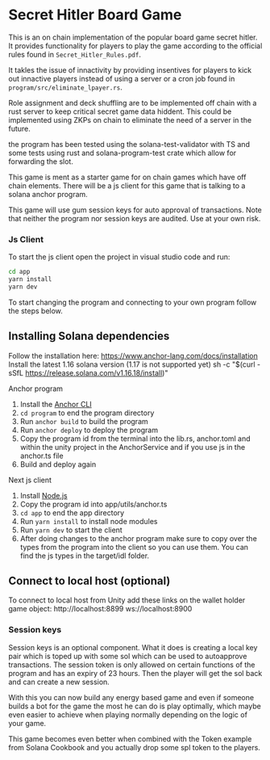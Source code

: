 # Secret Hitler Board Game
This is an on chain implementation of the popular board game secret hitler. It provides functionality for players to play the game according to the official rules found in ``Secret_Hitler_Rules.pdf``. 

It takles the issue of innactivity by providing insentives for players to kick out innactive players instead of using a server or a cron job found in ``program/src/eliminate_lpayer.rs``.

Role assignment and deck shuffling are to be implemented off chain with a rust server to keep critical secret game data hiddent. This could be implemented using ZKPs on chain to eliminate the need of a server in the future.

the program has been tested using the solana-test-validator with TS and some tests using rust and solana-program-test crate which allow for forwarding the slot.

This game is ment as a starter game for on chain games which have off chain elements.
There will be a js client for this game that is talking to a solana anchor program.

This game will use gum session keys for auto approval of transactions.
Note that neither the program nor session keys are audited. Use at your own risk.

### Js Client

To start the js client open the project in visual studio code and run:

```bash
cd app
yarn install
yarn dev
```

To start changing the program and connecting to your own program follow the steps below.

## Installing Solana dependencies

Follow the installation here: https://www.anchor-lang.com/docs/installation
Install the latest 1.16 solana version (1.17 is not supported yet)
sh -c "$(curl -sSfL https://release.solana.com/v1.16.18/install)"

Anchor program

1. Install the [Anchor CLI](https://project-serum.github.io/anchor/getting-started/installation.html)
2. `cd program` to end the program directory
3. Run `anchor build` to build the program
4. Run `anchor deploy` to deploy the program
5. Copy the program id from the terminal into the lib.rs, anchor.toml and within the unity project in the AnchorService and if you use js in the anchor.ts file
6. Build and deploy again

Next js client

1. Install [Node.js](https://nodejs.org/en/download/)
2. Copy the program id into app/utils/anchor.ts
3. `cd app` to end the app directory
4. Run `yarn install` to install node modules
5. Run `yarn dev` to start the client
6. After doing changes to the anchor program make sure to copy over the types from the program into the client so you can use them. You can find the js types in the target/idl folder.

## Connect to local host (optional)

To connect to local host from Unity add these links on the wallet holder game object:
http://localhost:8899
ws://localhost:8900

### Session keys

Session keys is an optional component. What it does is creating a local key pair which is toped up with some sol which can be used to autoapprove transactions. The session token is only allowed on certain functions of the program and has an expiry of 23 hours. Then the player will get the sol back and can create a new session.

With this you can now build any energy based game and even if someone builds a bot for the game the most he can do is play optimally, which maybe even easier to achieve when playing normally depending on the logic of your game.

This game becomes even better when combined with the Token example from Solana Cookbook and you actually drop some spl token to the players.
